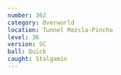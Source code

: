 ```yaml
---
number: 362
category: Overworld
location: Tunnel Mezcla-Pincho
level: 36
version: SC
ball: Quick
caught: Stalgamin
---
```

